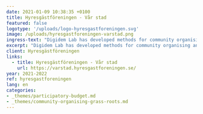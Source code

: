 ```yaml
---
date: 2021-01-09 10:38:35 +0100
title: Hyresgästföreningen - Vår stad
featured: false
logotype: '/uploads/logo-hyresgastforeningen.svg'
image: /uploads/hyresgastforeningen-varstad.png
ingress-text: "Digidem Lab has developed methods for community organising and a digital platform for the national Swedish Tenants' Association."
excerpt: "Digidem Lab has developed methods for community organising and a digital platform for the national Swedish Tenants' Association."
client: Hyresgästföreningen
links:
  - title: Hyresgästföreningen - Vår stad
    url: https://varstad.hyresgastforeningen.se/
year: 2021-2022
ref: hyresgastforeningen
lang: en
categories:
- _themes/participatory-budget.md
- _themes/community-organising-grass-roots.md
---
```

